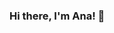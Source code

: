 ### Hi there, I'm Ana! 👋

<!--
**abcastaner/abcastaner** is a ✨ _special_ ✨ repository because its `README.md` (this file) appears on your GitHub profile.

Here are some ideas to get you started:

- 🔭 I’m currently working on investigating the relationship between political affiliation and COVID-19 infections. 
- 🌱 I’m currently studying machine learning with Bayesian Additive Regression Trees. 
- 📫 How to reach me: Email me!

-->
